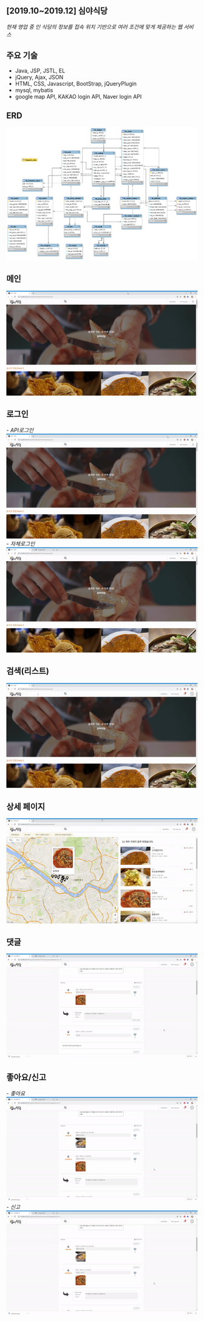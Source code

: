 ## [2019.10~2019.12] 심야식당
*현재 영업 중 인 식당의 정보를 
접속 위치 기반으로 여러 조건에 맞게 제공하는 웹 서비스*

## 주요 기술
- Java, JSP, JSTL, EL
- jQuery, Ajax, JSON
- HTML, CSS, Javascript, BootStrap, jQueryPlugin
- mysql, mybatis
- google map API, KAKAO login API,  Naver login API

## ERD
![](images/erd.png)

## 메인
![](images/메인.gif)

## 로그인
*- API로그인*
![](images/네이버로그인.gif)
*- 자체로그인*
![](images/스토어유저로그인.gif)

## 검색(리스트)
![](images/검색.gif)

## 상세 페이지
![](images/지도,가게상세.gif)

## 댓글
![](images/댓글.gif)

## 좋아요/신고
*- 좋아요*
![](images/좋아요.gif)
*- 신고*
![](images/좋아요.gif)

